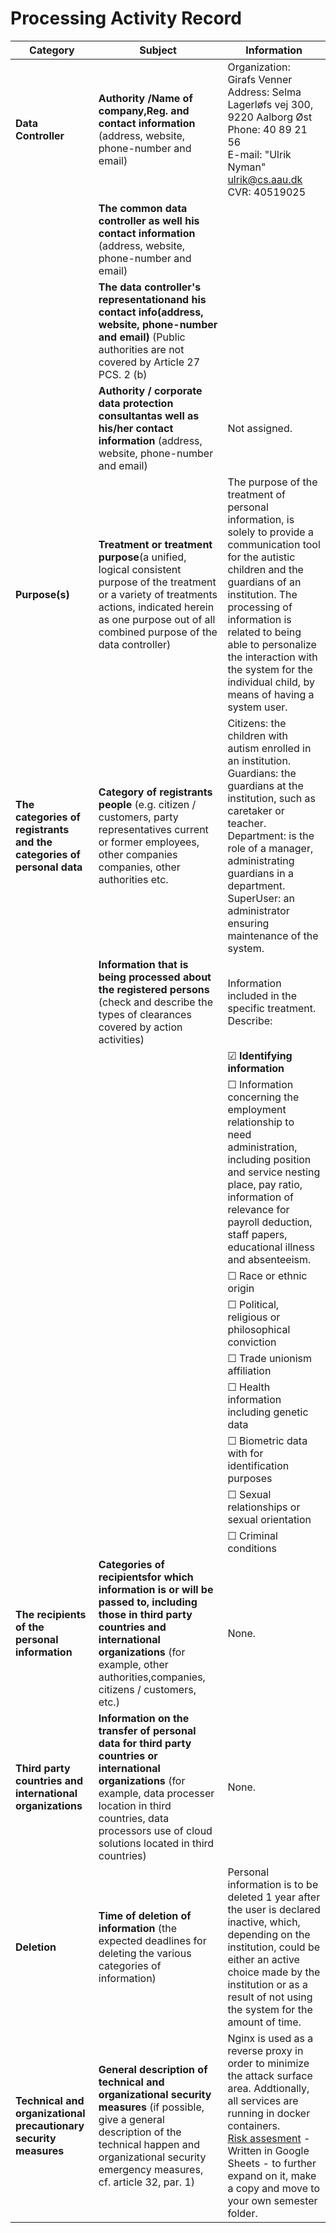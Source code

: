 # Processing Activity Record

| Category | Subject | Information |
|---|---|---|
| **Data Controller** | **Authority /Name of company,Reg. and contact information** (address, website, phone-number and email) | Organization: Girafs Venner <br> Address: Selma Lagerløfs vej 300, 9220 Aalborg Øst <br> Phone: 40 89 21 56 <br> E-mail: "Ulrik Nyman" <ulrik@cs.aau.dk> <br> CVR: 40519025 |
|  | **The common data controller as well his contact information** (address, website, phone-number and email) |  |
|  | **The data controller's representationand his contact info(address, website, phone-number and email)** (Public authorities are not covered by Article 27 PCS. 2 (b) |  |
|  | **Authority / corporate data protection consultantas well as his/her contact information** (address, website, phone-number and email) | Not assigned. |
| **Purpose(s)** | **Treatment or treatment purpose**(a unified, logical consistent purpose of the treatment or a variety of treatments actions, indicated herein as one purpose out of all combined purpose of the data controller) | The purpose of the treatment of personal information, is solely to provide a communication tool for the autistic children and the guardians of an institution. The processing of information is related to being able to personalize the interaction with the system for the individual child, by means of having a system user. |
| **The categories of registrants and the categories of personal data** | **Category of registrants people** (e.g. citizen / customers, party representatives current or former employees, other companies companies, other authorities etc. | Citizens: the children with autism enrolled in an institution. <br> Guardians: the guardians at the institution, such as caretaker or teacher. <br> Department: is the role of a manager, administrating guardians in a department. <br> SuperUser: an administrator ensuring maintenance of the system. |
|  | **Information that is being processed about the registered persons** (check and describe the types of clearances covered by action activities) | Information included in the specific treatment. Describe: |
|  |  | &#9745; **Identifying information** |
|  |  | &#9744; Information concerning the employment relationship to need administration, including position and service nesting place, pay ratio, information of relevance for payroll deduction, staff papers, educational illness and absenteeism. |
|  |  | &#9744; Race or ethnic origin |
|  |  | &#9744; Political, religious or philosophical conviction |
|  |  | &#9744; Trade unionism affiliation |
|  |  | &#9744; Health information including genetic data |
|  |  | &#9744; Biometric data with for identification purposes |
|  |  | &#9744; Sexual relationships or sexual orientation |
|  |  | &#9744;  Criminal conditions |
| **The recipients of the personal information** | **Categories of recipientsfor which information is or will be passed to, including those in third party countries and international organizations** (for example, other authorities,companies, citizens / customers, etc.) | None. |
| **Third party countries and international organizations** | **Information on the transfer of personal data for third party countries or international organizations** (for example, data processer location in third countries, data processors use of cloud solutions located in third countries) | None. |
| **Deletion** | **Time of deletion of information** (the expected deadlines for deleting the various categories of information) | Personal information is to be deleted 1 year after the user is declared inactive, which, depending on the institution, could be either an active choice made by the institution or as a result of not using the system for the amount of time. |
| **Technical and organizational precautionary security measures** | **General description of technical and organizational security measures** (if possible, give a general description of the technical happen and organizational security emergency measures, cf. article 32, par. 1) | Nginx is used as a reverse proxy in order to minimize the attack surface area. Addtionally, all services are running in docker containers. <br> [Risk assesment](https://docs.google.com/spreadsheets/d/1TBV_KpKtP5hQrp7eoTdqB36fCo0Y89-vPbJXhxt27LE/edit?usp=sharing) - Written in Google Sheets - to further expand on it, make a copy and move to your own semester folder. |